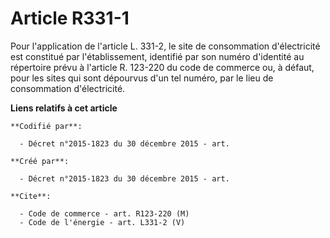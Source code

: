 # Article R331-1

Pour l'application de l'article L. 331-2, le site de consommation d'électricité est constitué par l'établissement, identifié
par son numéro d'identité au répertoire prévu à l'article R. 123-220 du code de commerce ou, à défaut, pour les sites qui
sont dépourvus d'un tel numéro, par le lieu de consommation d'électricité.

**Liens relatifs à cet article**

	**Codifié par**:

	  - Décret n°2015-1823 du 30 décembre 2015 - art.

	**Créé par**:

	  - Décret n°2015-1823 du 30 décembre 2015 - art.

	**Cite**:

	  - Code de commerce - art. R123-220 (M)
	  - Code de l'énergie - art. L331-2 (V)
